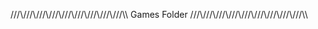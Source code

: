 ///\\\///\\\///\\\///\\\///\\\///\\\///\\\///\\\///\\\ Games Folder ///\\\///\\\///\\\///\\\///\\\///\\\///\\\///\\\///\\\
